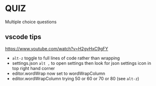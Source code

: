 # QUIZ

Multiple choice questions


## vscode tips

https://www.youtube.com/watch?v=H2gvHxC9gFY

- `alt-z`                 toggle to full lines of code rather than wrapping
- settings.json         `alt ,` to open settings then look for json settings icon in top right hand corner
- editor.wordWrap       now set to wordWrapColumn
- editor.wordWrapColumn trying 50 or 60 or 70 or 80 (see `alt-z`)